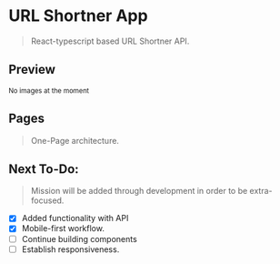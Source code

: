# URL Shortner App

> React-typescript based URL Shortner API.

## Preview

<sub>No images at the moment</sub>

## Pages

> One-Page architecture.

## Next To-Do:

> Mission will be added through development in order to be extra-focused.

-   [x] Added functionality with API
-   [x] Mobile-first workflow.
-   [ ] Continue building components
-   [ ] Establish responsiveness.

